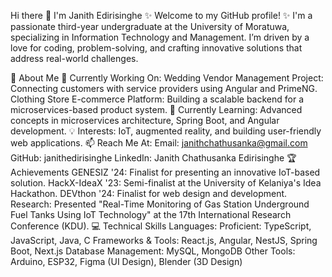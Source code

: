 Hi there 👋 I'm Janith Edirisinghe
✨ Welcome to my GitHub profile! ✨
I'm a passionate third-year undergraduate at the University of Moratuwa, specializing in Information Technology and Management. I’m driven by a love for coding, problem-solving, and crafting innovative solutions that address real-world challenges.

🚀 About Me
🔭 Currently Working On:
Wedding Vendor Management Project: Connecting customers with service providers using Angular and PrimeNG.
Clothing Store E-commerce Platform: Building a scalable backend for a microservices-based product system.
🌱 Currently Learning: Advanced concepts in microservices architecture, Spring Boot, and Angular development.
💡 Interests: IoT, augmented reality, and building user-friendly web applications.
📫 Reach Me At:
Email: janithchathusanka@gmail.com
GitHub: janithedirisinghe
LinkedIn: Janith Chathusanka Edirisinghe
🏆 Achievements
GENESIZ '24: Finalist for presenting an innovative IoT-based solution.
HackX-IdeaX '23: Semi-finalist at the University of Kelaniya's Idea Hackathon.
DEVthon '24: Finalist for web design and development.
Research: Presented "Real-Time Monitoring of Gas Station Underground Fuel Tanks Using IoT Technology" at the 17th International Research Conference (KDU).
💻 Technical Skills
Languages:
Proficient: TypeScript, JavaScript, Java, C
Frameworks & Tools: React.js, Angular, NestJS, Spring Boot, Next.js
Database Management: MySQL, MongoDB
Other Tools: Arduino, ESP32, Figma (UI Design), Blender (3D Design)
